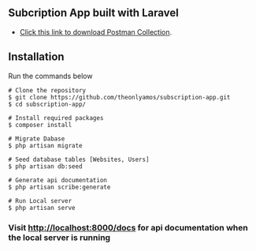 ## Subcription App built with Laravel

- [Click this link to download Postman Collection](https://github.com/theonlyamos/subscription-app/blob/main/public/docs/collection.json).

## Installation

Run the commands below

```shell
# Clone the repository
$ git clone https://github.com/theonlyamos/subscription-app.git
$ cd subscription-app/

# Install required packages
$ composer install

# Migrate Dabase
$ php artisan migrate

# Seed database tables [Websites, Users]
$ php artisan db:seed

# Generate api documentation
$ php artisan scribe:generate

# Run Local server
$ php artisan serve
```

### Visit [http://localhost:8000/docs](http://localhost:8000/docs) for api documentation when the local server is running
